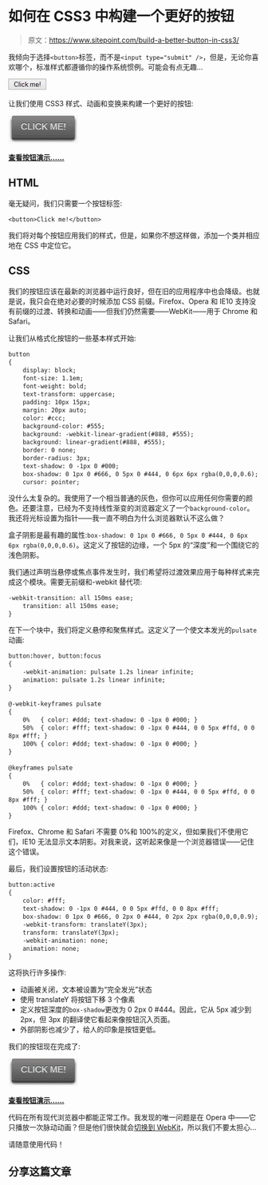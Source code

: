 # 如何在 CSS3 中构建一个更好的按钮

> 原文：<https://www.sitepoint.com/build-a-better-button-in-css3/>

我倾向于选择`<button>`标签，而不是`<input type="submit" />`，但是，无论你喜欢哪个，标准样式都遵循你的操作系统惯例。可能会有点无趣…

![standard HTML button](img/655351969a2b3c6e6651d943f5460a4f.png)

让我们使用 CSS3 样式、动画和变换来构建一个更好的按钮:

[![better HTML button with CSS3](img/c0ac8c9e104a04b64b5d94f79afe5338.png)](http://cssdeck.com/labs/better-button)

[**查看按钮演示……**](http://cssdeck.com/labs/better-button)

## HTML

毫无疑问，我们只需要一个按钮标签:

```
<button>Click me!</button>
```

我们将对每个按钮应用我们的样式，但是，如果你不想这样做，添加一个类并相应地在 CSS 中定位它。

## CSS

我们的按钮应该在最新的浏览器中运行良好，但在旧的应用程序中也会降级。也就是说，我只会在绝对必要的时候添加 CSS 前缀。Firefox、Opera 和 IE10 支持没有前缀的过渡、转换和动画——但我们仍然需要——WebKit——用于 Chrome 和 Safari。

让我们从格式化按钮的一些基本样式开始:

```
button
{
	display: block;
	font-size: 1.1em;
	font-weight: bold;
	text-transform: uppercase;
	padding: 10px 15px;
	margin: 20px auto;
	color: #ccc;
	background-color: #555;
	background: -webkit-linear-gradient(#888, #555);
	background: linear-gradient(#888, #555);
	border: 0 none;
	border-radius: 3px;
	text-shadow: 0 -1px 0 #000;
	box-shadow: 0 1px 0 #666, 0 5px 0 #444, 0 6px 6px rgba(0,0,0,0.6);
	cursor: pointer;
```

没什么太复杂的。我使用了一个相当普通的灰色，但你可以应用任何你需要的颜色。还要注意，已经为不支持线性渐变的浏览器定义了一个`background-color`。我还将光标设置为指针——我一直不明白为什么浏览器默认不这么做？

盒子阴影是最有趣的属性:`box-shadow: 0 1px 0 #666, 0 5px 0 #444, 0 6px 6px rgba(0,0,0,0.6)`。这定义了按钮的边缘，一个 5px 的“深度”和一个围绕它的浅色阴影。

我们通过声明当悬停或焦点事件发生时，我们希望将过渡效果应用于每种样式来完成这个模块。需要无前缀和-webkit 替代项:

```
-webkit-transition: all 150ms ease;
	transition: all 150ms ease;
}
```

在下一个块中，我们将定义悬停和聚焦样式。这定义了一个使文本发光的`pulsate`动画:

```
button:hover, button:focus
{
	-webkit-animation: pulsate 1.2s linear infinite;
	animation: pulsate 1.2s linear infinite;
}

@-webkit-keyframes pulsate
{
	0%   { color: #ddd; text-shadow: 0 -1px 0 #000; }
	50%  { color: #fff; text-shadow: 0 -1px 0 #444, 0 0 5px #ffd, 0 0 8px #fff; }
	100% { color: #ddd; text-shadow: 0 -1px 0 #000; }
}

@keyframes pulsate
{
	0%   { color: #ddd; text-shadow: 0 -1px 0 #000; }
	50%  { color: #fff; text-shadow: 0 -1px 0 #444, 0 0 5px #ffd, 0 0 8px #fff; }
	100% { color: #ddd; text-shadow: 0 -1px 0 #000; }
}
```

Firefox、Chrome 和 Safari 不需要 0%和 100%的定义，但如果我们不使用它们，IE10 无法显示文本阴影。对我来说，这听起来像是一个浏览器错误——记住这个错误。

最后，我们设置按钮的活动状态:

```
button:active
{
	color: #fff;
	text-shadow: 0 -1px 0 #444, 0 0 5px #ffd, 0 0 8px #fff;
	box-shadow: 0 1px 0 #666, 0 2px 0 #444, 0 2px 2px rgba(0,0,0,0.9);
	-webkit-transform: translateY(3px);
	transform: translateY(3px);
	-webkit-animation: none;
	animation: none;
}
```

这将执行许多操作:

*   动画被关闭，文本被设置为“完全发光”状态
*   使用 translateY 将按钮下移 3 个像素
*   定义按钮深度的`box-shadow`更改为 0 2px 0 #444。因此，它从 5px 减少到 2px，但 3px 的翻译使它看起来像按钮沉入页面。
*   外部阴影也减少了，给人的印象是按钮更低。

我们的按钮现在完成了:

[![better HTML button with CSS3](img/c0ac8c9e104a04b64b5d94f79afe5338.png)](http://cssdeck.com/labs/better-button)

[**查看按钮演示……**](http://cssdeck.com/labs/better-button)

代码在所有现代浏览器中都能正常工作。我发现的唯一问题是在 Opera 中——它只播放一次脉动动画？但是他们很快就会[切换到 WebKit](https://www.sitepoint.com/opera-switches-to-webkit-rendering-engine/)，所以我们不要太担心…

请随意使用代码！

## 分享这篇文章